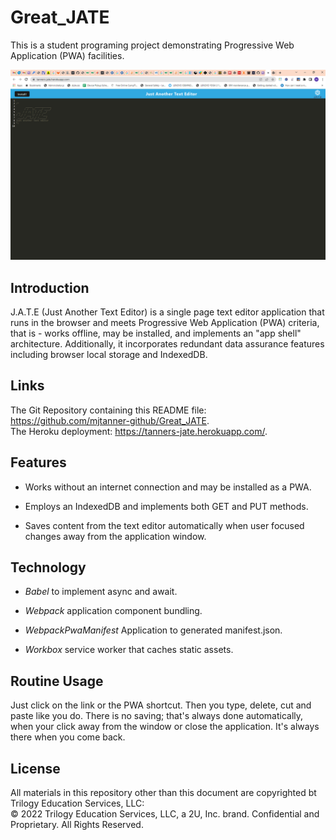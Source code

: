 # Great_JATE
This is a student programing project demonstrating Progressive Web Application (PWA) facilities.  

![Title Screen](./ReadMe/fig_1.png)  

## Introduction  

J.A.T.E (Just Another Text Editor) is a single page text editor application that runs in the browser and meets Progressive Web Application (PWA) criteria, that is - works offline, may be installed, and implements an "app shell" architecture. Additionally, it incorporates redundant data assurance features including browser local storage and IndexedDB.  

## Links  

The Git Repository containing this README file: https://github.com/mjtanner-github/Great_JATE.   
The Heroku deployment: https://tanners-jate.herokuapp.com/.

## Features

- Works without an internet connection and may be installed as a PWA. 

- Employs an IndexedDB and implements both GET and PUT methods.

- Saves content from the text editor automatically when user focused changes away from the application window.

## Technology

- _Babel_ to implement async and await.

- _Webpack_ application component bundling.

- _WebpackPwaManifest_ Application to generated manifest.json.

- _Workbox_  service worker that caches static assets.

## Routine Usage

Just click on the link or the PWA shortcut. Then you type, delete, cut and paste like you do. There is no saving; that's always done automatically, when your click away from the window or close the application. It's always there when you come back.

## License 

All materials in this repository other than this document are copyrighted bt Trilogy Education Services, LLC:   
© 2022 Trilogy Education Services, LLC, a 2U, Inc. brand. Confidential and Proprietary. All Rights Reserved.
